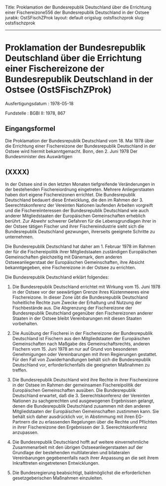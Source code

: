 Title: Proklamation der Bundesrepublik Deutschland über die Errichtung einer Fischereizone556
  der Bundesrepublik Deutschland in der Ostsee
jurabk: OstSFischZProk
layout: default
origslug: ostsfischzprok
slug: ostsfischzprok

---

# Proklamation der Bundesrepublik Deutschland über die Errichtung einer Fischereizone der Bundesrepublik Deutschland in der Ostsee (OstSFischZProk)

Ausfertigungsdatum
:   1978-05-18

Fundstelle
:   BGBl II: 1978, 867



## Eingangsformel

Die Proklamation der Bundesrepublik Deutschland vom 18. Mai 1978 über
die Errichtung einer Fischereizone der Bundesrepublik Deutschland in
der Ostsee wird hiermit bekanntgemacht.
Bonn, den 2. Juni 1978
Der Bundesminister des Auswärtigen


## (XXXX)

In der Ostsee sind in den letzten Monaten tiefgreifende Veränderungen
in der bestehenden Fischereiordnung eingetreten. Mehrere
Anliegerstaaten haben dort eigene Fischereizonen errichtet. Die
Bundesrepublik Deutschland bedauert diese Entwicklung, die den im
Rahmen der 3. Seerechtskonferenz der Vereinten Nationen laufenden
Arbeiten vorgreift und die Fischereiinteressen der Bundesrepublik
Deutschland wie auch anderer Mitgliedstaaten der Europäischen
Gemeinschaften erheblich berührt. Zur Abwehr schwerer Gefahren für die
Lebensgrundlagen ihrer in der Ostsee tätigen Fischer und ihrer
Fischereiindustrie sieht sich die Bundesrepublik Deutschland
gezwungen, ihrerseits geeignete Schritte zu unternehmen.

Die Bundesrepublik Deutschland hat daher am 1. Februar 1978 im Rahmen
der für die Fischereipolitik ihrer Mitgliedstaaten zuständigen
Europäischen Gemeinschaften gleichzeitig mit Dänemark, dem anderen
Ostseeanliegerstaat der Europäischen Gemeinschaften, ihre Absicht
bekanntgegeben, eine Fischereizone in der Ostsee zu errichten.

Die Bundesrepublik Deutschland erklärt folgendes:

1.  Die Bundesrepublik Deutschland errichtet mit Wirkung vom 15. Juni 1978
    in der Ostsee vor der seewärtigen Grenze ihres Küstenmeeres eine
    Fischereizone. In dieser Zone übt die Bundesrepublik Deutschland
    hoheitliche Rechte zum Zwecke der Erhaltung und Nutzung der
    Fischbestände aus. Die Abgrenzung der Fischereizone der Bundesrepublik
    Deutschland gegenüber den Fischereizonen anderer Staaten in der Ostsee
    bleibt Vereinbarungen mit diesen Staaten vorbehalten.


2.  Die Ausübung der Fischerei in der Fischereizone der Bundesrepublik
    Deutschland ist Fischern aus den Mitgliedstaaten der Europäischen
    Gemeinschaften nach Maßgabe des Gemeinschaftsrechts, anderen Fischern
    vom 15. Juni 1978 an nur auf Grund von besonderen Genehmigungen oder
    Vereinbarungen mit ihren Regierungen gestattet. Für den Fall von
    Zuwiderhandlungen behält sich die Bundesrepublik Deutschland vor,
    erforderlichenfalls die geeigneten Maßnahmen zu treffen.


3.  Die Bundesrepublik Deutschland wird ihre Rechte in ihrer Fischereizone
    in der Ostsee im Rahmen der gemeinsamen Fischereipolitik der
    Europäischen Gemeinschaften ausüben. Die Bundesrepublik Deutschland
    erwartet, daß die 3. Seerechtskonferenz der Vereinten Nationen zu
    sachgerechten und ausgewogenen Ergebnissen gelangt, denen die
    Bundesrepublik Deutschland zusammen mit den anderen Mitgliedstaaten
    der Europäischen Gemeinschaften zustimmen kann. Sie behält sich daher
    ausdrücklich vor, in Abstimmung mit ihren EG-Partnern die zu
    erlassenden Regelungen über die Rechte und Pflichten in ihrer
    Fischereizone den Ergebnissen der 3. Seerechtskonferenz anzupassen.


4.  Die Bundesrepublik Deutschland hofft auf weitere einvernehmliche
    Zusammenarbeit mit den übrigen Ostseeanliegerstaaten auf der Grundlage
    der bestehenden multilateralen und bilateralen Vereinbarungen
    gegebenenfalls nach ihrer Anpassung an die seit ihrem Inkrafttreten
    eingetretenen Entwicklungen.


5.  Die Bundesregierung beabsichtigt, baldmöglichst die erforderlichen
    gesetzgeberischen Maßnahmen einzuleiten.




